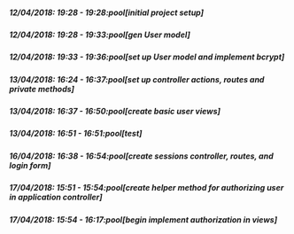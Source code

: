 
##### 12/04/2018: 19:28 - 19:28:pool[initial project setup]

##### 12/04/2018: 19:28 - 19:33:pool[gen User model]

##### 12/04/2018: 19:33 - 19:36:pool[set up User model and implement bcrypt]

##### 13/04/2018: 16:24 - 16:37:pool[set up controller actions, routes and private methods]

##### 13/04/2018: 16:37 - 16:50:pool[create basic user views]

##### 13/04/2018: 16:51 - 16:51:pool[test]

##### 16/04/2018: 16:38 - 16:54:pool[create sessions controller, routes, and login form]

##### 17/04/2018: 15:51 - 15:54:pool[create helper method for authorizing user in application controller]

##### 17/04/2018: 15:54 - 16:17:pool[begin implement authorization in views]
